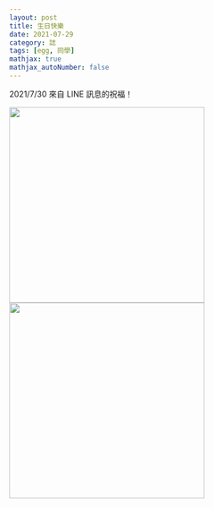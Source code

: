 ```yaml
---
layout: post
title: 生日快樂
date: 2021-07-29
category: 誌
tags: [egg, 同學]
mathjax: true
mathjax_autoNumber: false
---
```


2021/7/30 來自 LINE 訊息的祝福！

<!--more-->


<div class="display: flex; justify-content: center; align-items: flex-start;" >
<img src="/blog/assets/images/2021/birthdayWish.jpg" style="width:350px;">
<img src="/blog/assets/images/2021/birthdayWish.jpg" style="width:350px;">

</div>
